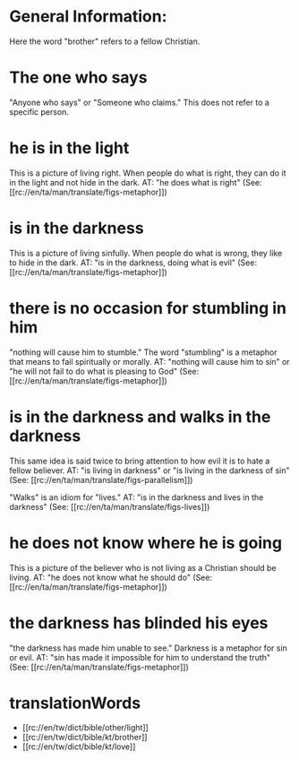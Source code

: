 # General Information:

Here the word "brother" refers to a fellow Christian.

# The one who says

"Anyone who says" or "Someone who claims." This does not refer to a specific person.

# he is in the light

This is a picture of living right. When people do what is right, they can do it in the light and not hide in the dark. AT: "he does what is right" (See: [[rc://en/ta/man/translate/figs-metaphor]])

# is in the darkness

This is a picture of living sinfully. When people do what is wrong, they like to hide in the dark. AT: "is in the darkness, doing what is evil" (See: [[rc://en/ta/man/translate/figs-metaphor]])

# there is no occasion for stumbling in him

"nothing will cause him to stumble." The word "stumbling" is a metaphor that means to fail spiritually or morally. AT: "nothing will cause him to sin" or "he will not fail to do what is pleasing to God" (See: [[rc://en/ta/man/translate/figs-metaphor]])

# is in the darkness and walks in the darkness

This same idea is said twice to bring attention to how evil it is to hate a fellow believer. AT: "is living in darkness" or "is living in the darkness of sin" (See: [[rc://en/ta/man/translate/figs-parallelism]])

"Walks" is an idiom for "lives." AT: "is in the darkness and lives in the darkness" (See: [[rc://en/ta/man/translate/figs-lives]])

# he does not know where he is going

This is a picture of the believer who is not living as a Christian should be living. AT: "he does not know what he should do" (See: [[rc://en/ta/man/translate/figs-metaphor]])

# the darkness has blinded his eyes

"the darkness has made him unable to see." Darkness is a metaphor for sin or evil. AT: "sin has made it impossible for him to understand the truth" (See: [[rc://en/ta/man/translate/figs-metaphor]])

# translationWords

* [[rc://en/tw/dict/bible/other/light]]
* [[rc://en/tw/dict/bible/kt/brother]]
* [[rc://en/tw/dict/bible/kt/love]]